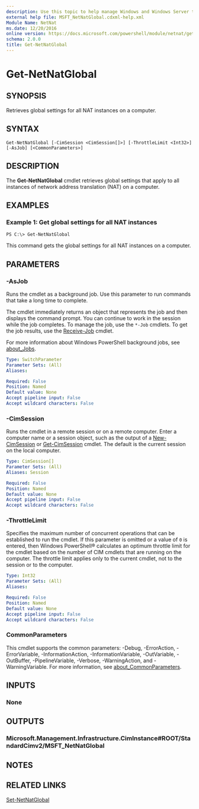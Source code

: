 ```yaml
---
description: Use this topic to help manage Windows and Windows Server technologies with Windows PowerShell.
external help file: MSFT_NetNatGlobal.cdxml-help.xml
Module Name: NetNat
ms.date: 12/20/2016
online version: https://docs.microsoft.com/powershell/module/netnat/get-netnatglobal?view=windowsserver2019-ps&wt.mc_id=ps-gethelp
schema: 2.0.0
title: Get-NetNatGlobal
---
```


# Get-NetNatGlobal

## SYNOPSIS
Retrieves global settings for all NAT instances on a computer.

## SYNTAX

```
Get-NetNatGlobal [-CimSession <CimSession[]>] [-ThrottleLimit <Int32>] [-AsJob] [<CommonParameters>]
```

## DESCRIPTION
The **Get-NetNatGlobal** cmdlet retrieves global settings that apply to all instances of network address translation (NAT) on a computer.

## EXAMPLES

### Example 1: Get global settings for all NAT instances
```
PS C:\> Get-NetNatGlobal
```

This command gets the global settings for all NAT instances on a computer.

## PARAMETERS

### -AsJob
Runs the cmdlet as a background job. Use this parameter to run commands that take a long time to complete. 

The cmdlet immediately returns an object that represents the job and then displays the command prompt. 
You can continue to work in the session while the job completes. 
To manage the job, use the `*-Job` cmdlets. 
To get the job results, use the [Receive-Job](https://go.microsoft.com/fwlink/?LinkID=113372) cmdlet. 

For more information about Windows PowerShell background jobs, see [about_Jobs](https://go.microsoft.com/fwlink/?LinkID=113251).

```yaml
Type: SwitchParameter
Parameter Sets: (All)
Aliases: 

Required: False
Position: Named
Default value: None
Accept pipeline input: False
Accept wildcard characters: False
```

### -CimSession
Runs the cmdlet in a remote session or on a remote computer.
Enter a computer name or a session object, such as the output of a [New-CimSession](https://go.microsoft.com/fwlink/p/?LinkId=227967) or [Get-CimSession](https://go.microsoft.com/fwlink/p/?LinkId=227966) cmdlet.
The default is the current session on the local computer.

```yaml
Type: CimSession[]
Parameter Sets: (All)
Aliases: Session

Required: False
Position: Named
Default value: None
Accept pipeline input: False
Accept wildcard characters: False
```

### -ThrottleLimit
Specifies the maximum number of concurrent operations that can be established to run the cmdlet.
If this parameter is omitted or a value of `0` is entered, then Windows PowerShell® calculates an optimum throttle limit for the cmdlet based on the number of CIM cmdlets that are running on the computer.
The throttle limit applies only to the current cmdlet, not to the session or to the computer.

```yaml
Type: Int32
Parameter Sets: (All)
Aliases: 

Required: False
Position: Named
Default value: None
Accept pipeline input: False
Accept wildcard characters: False
```

### CommonParameters
This cmdlet supports the common parameters: -Debug, -ErrorAction, -ErrorVariable, -InformationAction, -InformationVariable, -OutVariable, -OutBuffer, -PipelineVariable, -Verbose, -WarningAction, and -WarningVariable. For more information, see [about_CommonParameters](https://go.microsoft.com/fwlink/?LinkID=113216).

## INPUTS

### None

## OUTPUTS

### Microsoft.Management.Infrastructure.CimInstance#ROOT/StandardCimv2/MSFT_NetNatGlobal

## NOTES

## RELATED LINKS

[Set-NetNatGlobal](./Set-NetNatGlobal.md)

